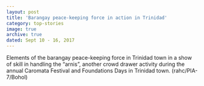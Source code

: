 ```yaml
---
layout: post
title: 'Barangay peace-keeping force in action in Trinidad'
category: top-stories
image: true
archive: true
dated: Sept 10 - 16, 2017
---
```


Elements of the barangay peace-keeping force in Trinidad town in a show of skill in handling the “arnis”, another crowd drawer activity during the annual Caromata Festival and Foundations Days in Trinidad town. (rahc/PIA-7/Bohol)